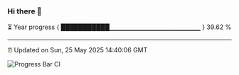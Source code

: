 ### Hi there 👋

⏳ Year progress { ███████████▁▁▁▁▁▁▁▁▁▁▁▁▁▁▁▁▁▁▁ } 39.62 %

---

⏰ Updated on Sun, 25 May 2025 14:40:06 GMT

![Progress Bar CI](https://github.com/IshwaranRudhara/GIT-ACTION/workflows/Progress%20Bar%20CI/badge.svg)
